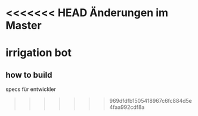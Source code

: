 <<<<<<< HEAD
Änderungen im Master
=======
# irrigation bot

## how to build

specs für entwickler
>>>>>>> 969dfdfb1505418967c6fc884d5e4faa992cdf8a
